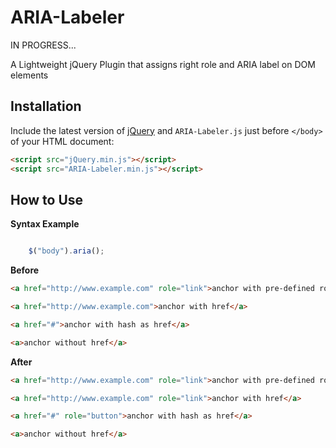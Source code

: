 ARIA-Labeler
============
IN PROGRESS...

A Lightweight jQuery Plugin that assigns right role and ARIA label on DOM elements

## Installation
Include the latest version of [jQuery](http://jquery.com/download) and `ARIA-Labeler.js` just before `</body>` of your HTML document:
```html
<script src="jQuery.min.js"></script>  
<script src="ARIA-Labeler.min.js"></script>
```

## How to Use

**Syntax Example**  
```javascript

    $("body").aria();

```
**Before**
```html
<a href="http://www.example.com" role="link">anchor with pre-defined role</a>

<a href="http://www.example.com">anchor with href</a>

<a href="#">anchor with hash as href</a>

<a>anchor without href</a>
```
**After**
```html
<a href="http://www.example.com" role="link">anchor with pre-defined role</a>

<a href="http://www.example.com" role="link">anchor with href</a>

<a href="#" role="button">anchor with hash as href</a>

<a>anchor without href</a>
```
